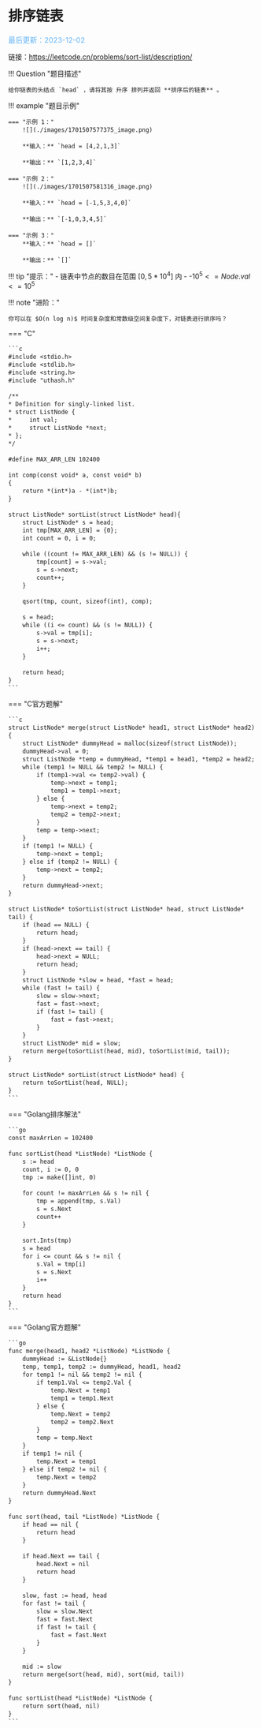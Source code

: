 # 排序链表

<span style="color:rgb(100,180,246);font-size:11pt">最后更新：2023-12-02</span>

链接：https://leetcode.cn/problems/sort-list/description/

!!! Question "题目描述"

    给你链表的头结点 `head` ，请将其按 升序 排列并返回 **排序后的链表** 。

!!! example "题目示例"

    === "示例 1："
        ![](./images/1701507577375_image.png)

        **输入：** `head = [4,2,1,3]`

        **输出：** `[1,2,3,4]`

    === "示例 2："
        ![](./images/1701507581316_image.png)

        **输入：** `head = [-1,5,3,4,0]`

        **输出：** `[-1,0,3,4,5]`

    === "示例 3："
        **输入：** `head = []`

        **输出：** `[]`

!!! tip "提示："
    - 链表中节点的数目在范围 $[0, 5 * 10^4]$ 内
    - -$10^5 <= Node.val <= 10^5$

!!! note "进阶："

    你可以在 $O(n log n)$ 时间复杂度和常数级空间复杂度下，对链表进行排序吗？

=== "C"

    ```c
    #include <stdio.h>
    #include <stdlib.h>
    #include <string.h>
    #include "uthash.h"

    /**
    * Definition for singly-linked list.
    * struct ListNode {
    *     int val;
    *     struct ListNode *next;
    * };
    */

    #define MAX_ARR_LEN 102400

    int comp(const void* a, const void* b)
    {
        return *(int*)a - *(int*)b;
    }

    struct ListNode* sortList(struct ListNode* head){
        struct ListNode* s = head;
        int tmp[MAX_ARR_LEN] = {0};
        int count = 0, i = 0;

        while ((count != MAX_ARR_LEN) && (s != NULL)) {
            tmp[count] = s->val;
            s = s->next;
            count++;
        }

        qsort(tmp, count, sizeof(int), comp);

        s = head;
        while ((i <= count) && (s != NULL)) {
            s->val = tmp[i];
            s = s->next;
            i++;
        }

        return head;
    }
    ```

=== "C官方题解"

    ```c
    struct ListNode* merge(struct ListNode* head1, struct ListNode* head2) {
        struct ListNode* dummyHead = malloc(sizeof(struct ListNode));
        dummyHead->val = 0;
        struct ListNode *temp = dummyHead, *temp1 = head1, *temp2 = head2;
        while (temp1 != NULL && temp2 != NULL) {
            if (temp1->val <= temp2->val) {
                temp->next = temp1;
                temp1 = temp1->next;
            } else {
                temp->next = temp2;
                temp2 = temp2->next;
            }
            temp = temp->next;
        }
        if (temp1 != NULL) {
            temp->next = temp1;
        } else if (temp2 != NULL) {
            temp->next = temp2;
        }
        return dummyHead->next;
    }

    struct ListNode* toSortList(struct ListNode* head, struct ListNode* tail) {
        if (head == NULL) {
            return head;
        }
        if (head->next == tail) {
            head->next = NULL;
            return head;
        }
        struct ListNode *slow = head, *fast = head;
        while (fast != tail) {
            slow = slow->next;
            fast = fast->next;
            if (fast != tail) {
                fast = fast->next;
            }
        }
        struct ListNode* mid = slow;
        return merge(toSortList(head, mid), toSortList(mid, tail));
    }

    struct ListNode* sortList(struct ListNode* head) {
        return toSortList(head, NULL);
    }
    ```

=== "Golang排序解法"

    ```go
    const maxArrLen = 102400

    func sortList(head *ListNode) *ListNode {
        s := head
        count, i := 0, 0
        tmp := make([]int, 0)

        for count != maxArrLen && s != nil {
            tmp = append(tmp, s.Val)
            s = s.Next
            count++
        }

        sort.Ints(tmp)
        s = head
        for i <= count && s != nil {
            s.Val = tmp[i]
            s = s.Next
            i++
        }
        return head
    }
    ```


=== "Golang官方题解"

    ```go
    func merge(head1, head2 *ListNode) *ListNode {
        dummyHead := &ListNode{}
        temp, temp1, temp2 := dummyHead, head1, head2
        for temp1 != nil && temp2 != nil {
            if temp1.Val <= temp2.Val {
                temp.Next = temp1
                temp1 = temp1.Next
            } else {
                temp.Next = temp2
                temp2 = temp2.Next
            }
            temp = temp.Next
        }
        if temp1 != nil {
            temp.Next = temp1
        } else if temp2 != nil {
            temp.Next = temp2
        }
        return dummyHead.Next
    }

    func sort(head, tail *ListNode) *ListNode {
        if head == nil {
            return head
        }

        if head.Next == tail {
            head.Next = nil
            return head
        }

        slow, fast := head, head
        for fast != tail {
            slow = slow.Next
            fast = fast.Next
            if fast != tail {
                fast = fast.Next
            }
        }

        mid := slow
        return merge(sort(head, mid), sort(mid, tail))
    }

    func sortList(head *ListNode) *ListNode {
        return sort(head, nil)
    }
    ```